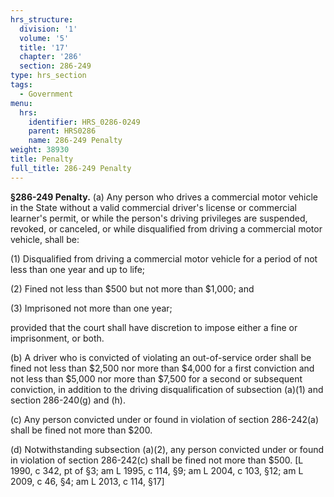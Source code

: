 ```yaml
---
hrs_structure:
  division: '1'
  volume: '5'
  title: '17'
  chapter: '286'
  section: 286-249
type: hrs_section
tags:
  - Government
menu:
  hrs:
    identifier: HRS_0286-0249
    parent: HRS0286
    name: 286-249 Penalty
weight: 38930
title: Penalty
full_title: 286-249 Penalty
---
```

**§286-249 Penalty.** (a) Any person who drives a commercial motor vehicle in the State without a valid commercial driver's license or commercial learner's permit, or while the person's driving privileges are suspended, revoked, or canceled, or while disqualified from driving a commercial motor vehicle, shall be:

(1) Disqualified from driving a commercial motor vehicle for a period of not less than one year and up to life;

(2) Fined not less than $500 but not more than $1,000; and

(3) Imprisoned not more than one year;

provided that the court shall have discretion to impose either a fine or imprisonment, or both.

(b) A driver who is convicted of violating an out-of-service order shall be fined not less than $2,500 nor more than $4,000 for a first conviction and not less than $5,000 nor more than $7,500 for a second or subsequent conviction, in addition to the driving disqualification of subsection (a)(1) and section 286-240(g) and (h).

(c) Any person convicted under or found in violation of section 286-242(a) shall be fined not more than $200.

(d) Notwithstanding subsection (a)(2), any person convicted under or found in violation of section 286-242(c) shall be fined not more than $500\. [L 1990, c 342, pt of §3; am L 1995, c 114, §9; am L 2004, c 103, §12; am L 2009, c 46, §4; am L 2013, c 114, §17]